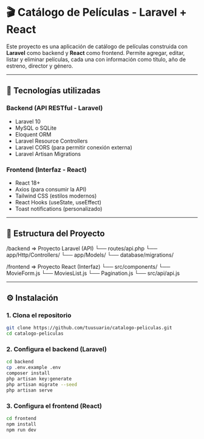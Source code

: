 # 🎬 Catálogo de Películas - Laravel + React

Este proyecto es una aplicación de catálogo de películas construida con **Laravel** como backend y **React** como frontend. Permite agregar, editar, listar y eliminar películas, cada una con información como título, año de estreno, director y género.

---

## 🚀 Tecnologías utilizadas

### Backend (API RESTful - Laravel)
- Laravel 10
- MySQL o SQLite
- Eloquent ORM
- Laravel Resource Controllers
- Laravel CORS (para permitir conexión externa)
- Laravel Artisan Migrations

### Frontend (Interfaz - React)
- React 18+
- Axios (para consumir la API)
- Tailwind CSS (estilos modernos)
- React Hooks (useState, useEffect)
- Toast notifications (personalizado)

---

## 📁 Estructura del Proyecto

/backend => Proyecto Laravel (API)
└── routes/api.php
└── app/Http/Controllers/
└── app/Models/
└── database/migrations/

/frontend => Proyecto React (Interfaz)
└── src/components/
└── MovieForm.js
└── MoviesList.js
└── Pagination.js
└── src/api/api.js

---

## ⚙️ Instalación

### 1. Clona el repositorio

```bash
git clone https://github.com/tuusuario/catalogo-peliculas.git
cd catalogo-peliculas
```

### 2. Configura el backend (Laravel)

```bash
cd backend
cp .env.example .env
composer install
php artisan key:generate
php artisan migrate --seed
php artisan serve
```

### 3. Configura el frontend (React)

```bash
cd frontend
npm install
npm run dev
```
